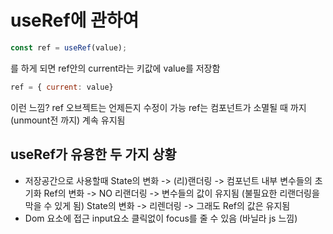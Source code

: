 # useRef에 관하여
```js
const ref = useRef(value);
```
를 하게 되면
ref안의 current라는 키값에 value를 저장함
```js
ref = { current: value}
```
이런 느낌?
ref 오브젝트는 언제든지 수정이 가능
ref는 컴포넌트가 소멸될 때 까지(unmount전 까지) 계속 유지됨

## useRef가 유용한 두 가지 상황
* 저장공간으로 사용할때
State의 변화 -> (리)랜더링 -> 컴포넌트 내부 변수들의 초기화
Ref의 변화 -> NO 리랜더링 -> 변수들의 값이 유지됨 (불필요한 리랜더링을 막을 수 있게 됨)
State의 변화 -> 리렌더링 -> 그래도 Ref의 값은 유지됨
* Dom 요소에 접근
input요소 클릭없이 focus를 줄 수 있음
(바닐라 js 느낌)


